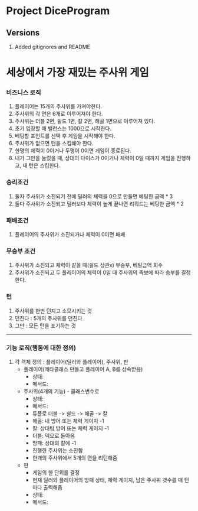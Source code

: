 # Project DiceProgram

## Versions

1. Added gitignores and README

# 세상에서 가장 재밌는 주사위 게임
### 비즈니스 로직
1. 플레이어는 15개의 주사위를 가져야한다.
1. 주사위의 각 면은 6개로 이루어져야 한다.
1. 주사위는 더블 2면, 쉴드 1면, 칼 2면, 해골 1면으로 이루어져 있다.
1. 초기 입장할 때 밸런스는 1000으로 시작한다.
1. 베팅할 포인트를 선택 후 게임을 시작해야 한다.
1. 주사위가 없으면 턴을 스킵해야 한다.
1. 한명의 체력이 0이거나 두명이 0이면 게임이 종료된다.
1. 내가 그만을 눌렀을 때, 상대의 다이스가 0이거나 체력이 0일 때까지 게임을 진행하고, 내 턴은 스킵한다.
### 승리조건
1. 둘자 주사위가 소진되기 전에 딜러의 체력을 0으로 만들면 베팅한 금액 * 3
1. 둘다 주사위가 소진되고 딜러보다 체력이 높게 끝나면 리워드는 베팅한 금액 * 2
### 패배조건
1. 플레이어의 주사위가 소진되거나 체력이 0이면 패배
### 무승부 조건
1. 주사위가 소진되고 체력이 같을 때(쉴드 상관x) 무승부, 베팅금액 회수
1. 주사위가 소진되고 두 플레이어의 체력이 0일 때 주사위의 족보에 따라 승부를 결정한다.
### 턴
1. 주사위를 한번 던지고 소모시키는 것
1. 던진다 : 5개의 주사위를 던진다
1. 그만 :  모든 턴을 포기하는 것
***
### 기능 로직(행동에 대한 정의)
1. 각 객체 정의 : 플레이어(딜러와 플레이어), 주사위, 판
   - 플레이어(메타클래스 만들고 플레이어 A, B를 상속받음)
     - 상태:
     - 메서드:
   - 주사위(4개의 기능) - 클래스변수로
      - 상태:
      - 메서드:
      - 튜플로 더블 -> 쉴드 -> 해골 -> 칼
      - 해골: 내 방어 또는 체력 게이지 -1
      - 칼: 상대팀 방어 또는 체력 게이지 -1
      - 더블: 덱으로 돌아옴
      - 방패: 상대의 칼에 -1
      - 진행한 주사위는 소진함
      - 한개의 주사위에서 5개의 면을 리턴해줌
   - 판
      - 게임의 한 단위를 결정
      - 현재 딜러와 플레이어의 방패 상태, 체력 게이지, 남은 주사위 갯수를 매 턴마다 출력해줌
      - 상태:
      - 메서드:

